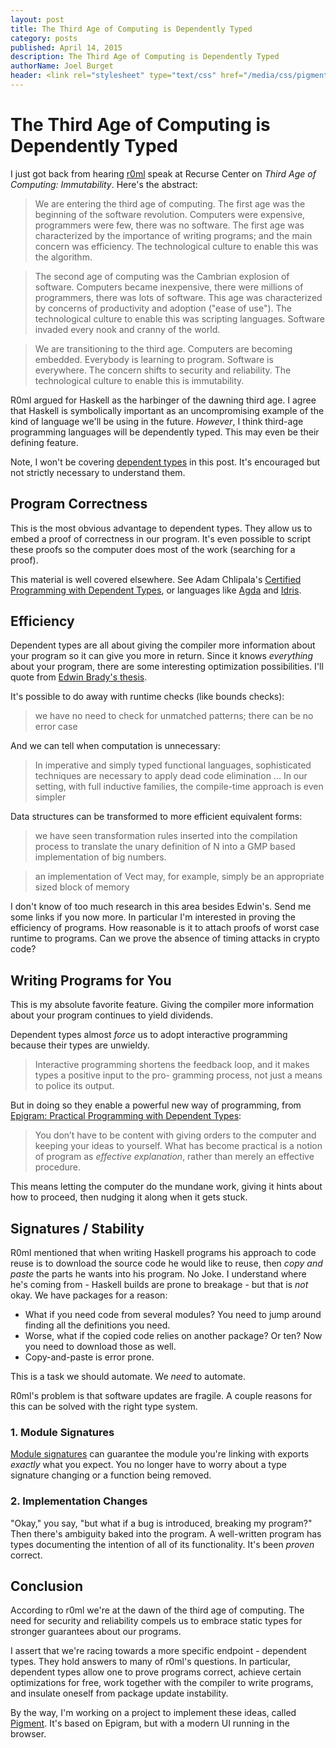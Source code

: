 ```yaml
---
layout: post
title: The Third Age of Computing is Dependently Typed
category: posts
published: April 14, 2015
description: The Third Age of Computing is Dependently Typed
authorName: Joel Burget
header: <link rel="stylesheet" type="text/css" href="/media/css/pigment.css" media="screen, projection" />
---
```


# The Third Age of Computing is Dependently Typed

I just got back from hearing [r0ml](https://twitter.com/r0ml) speak at Recurse Center on *Third Age of Computing: Immutability*. Here's the abstract:

> We are entering the third age of computing. The first age was the beginning of the software revolution. Computers were expensive, programmers were few, there was no software. The first age was characterized by the importance of writing programs; and the main concern was efficiency. The technological culture to enable this was the algorithm.

> The second age of computing was the Cambrian explosion of software. Computers became inexpensive, there were millions of programmers, there was lots of software. This age was characterized by concerns of productivity and adoption ("ease of use"). The technological culture to enable this was scripting languages. Software invaded every nook and cranny of the world.

> We are transitioning to the third age. Computers are becoming embedded. Everybody is learning to program. Software is everywhere. The concern shifts to security and reliability. The technological culture to enable this is immutability.

R0ml argued for Haskell as the harbinger of the dawning third age. I agree that Haskell is symbolically important as an uncompromising example of the kind of language we'll be using in the future. *However*, I think third-age programming languages will be dependently typed. This may even be their defining feature.

<div class="aside" markdown="1">

Note, I won't be covering [dependent types](http://jozefg.bitbucket.org/posts/2014-08-25-dep-types-part-1.html) in this post. It's encouraged but not strictly necessary to understand them.

</div>


## Program Correctness

This is the most obvious advantage to dependent types. They allow us to embed a proof of correctness in our program. It's even possible to script these proofs so the computer does most of the work (searching for a proof).

This material is well covered elsewhere. See Adam Chlipala's [Certified Programming with Dependent Types](http://adam.chlipala.net/cpdt/), or languages like [Agda](http://wiki.portal.chalmers.se/agda/pmwiki.php) and [Idris](http://www.idris-lang.org/).

## Efficiency

Dependent types are all about giving the compiler more information about your program so it can give you more in return. Since it knows *everything* about your program, there are some interesting optimization possibilities. I'll quote from [Edwin Brady's thesis](http://eb.host.cs.st-andrews.ac.uk/writings/thesis.pdf).

It's possible to do away with runtime checks (like bounds checks):

> we have no need to check for unmatched patterns; there can be no error case

And we can tell when computation is unnecessary:

> In imperative and simply typed functional languages, sophisticated techniques are necessary
to apply dead code elimination ... In our setting, with full inductive families,
the compile-time approach is even simpler

Data structures can be transformed to more efficient equivalent forms:

> we have seen transformation rules inserted into the compilation process to translate
the unary definition of N into a GMP based implementation of big numbers.

>  an implementation of Vect may, for example, simply be an appropriate sized block
of memory

I don't know of too much research in this area besides Edwin's. Send me some links if you now more. In particular I'm interested in proving the efficiency of programs. How reasonable is it to attach proofs of worst case runtime to programs. Can we prove the absence of timing attacks in crypto code?


## Writing Programs for You

This is my absolute favorite feature. Giving the compiler more information about your program continues to yield dividends.

Dependent types almost *force* us to adopt interactive programming because their types are unwieldy.

> Interactive programming shortens the feedback loop, and it makes types a positive input to the pro- gramming process, not just a means to police its output.

But in doing so they enable a powerful new way of programming, from [Epigram: Practical Programming with Dependent Types](http://cs.ru.nl/~freek/courses/tt-2010/tvftl/epigram-notes.pdf):

> You don’t have to be content with giving orders to the computer and keeping your ideas to yourself. What has become practical is a notion of program as *effective explanation*, rather than merely an effective procedure.

This means letting the computer do the mundane work, giving it hints about how to proceed, then nudging it along when it gets stuck.


## Signatures / Stability

R0ml mentioned that when writing Haskell programs his approach to code reuse is to download the source code he would like to reuse, then *copy and paste* the parts he wants into his program. No Joke. I understand where he's coming from - Haskell builds are prone to breakage - but that is *not* okay. We have packages for a reason:

* What if you need code from several modules? You need to jump around finding all the definitions you need.
* Worse, what if the copied code relies on another package? Or ten? Now you need to download those as well.
* Copy-and-paste is error prone.

This is a task we should automate. We *need* to automate.

R0ml's problem is that software updates are fragile. A couple reasons for this can be solved with the right type system.

### 1. Module Signatures

[Module signatures](http://plv.mpi-sws.org/backpack/backpack-paper.pdf) can guarantee the module you're linking with exports *exactly* what you expect. You no longer have to worry about a type signature changing or a function being removed.

### 2. Implementation Changes

"Okay," you say, "but what if a bug is introduced, breaking my program?" Then there's ambiguity baked into the program. A well-written program has types documenting the intention of all of its functionality. It's been *proven* correct.

## Conclusion

According to r0ml we're at the dawn of the third age of computing. The need for security and reliability compels us to embrace static types for stronger guarantees about our programs.

I assert that we're racing towards a more specific endpoint - dependent types. They hold answers to many of r0ml's questions. In particular, dependent types allow one to prove programs correct, achieve certain optimizations for free, work together with the compiler to write programs, and insulate oneself from package update instability.

By the way, I'm working on a project to implement these ideas, called [Pigment](https://github.com/joelburget/pigment). It's based on Epigram, but with a modern UI running in the browser.
